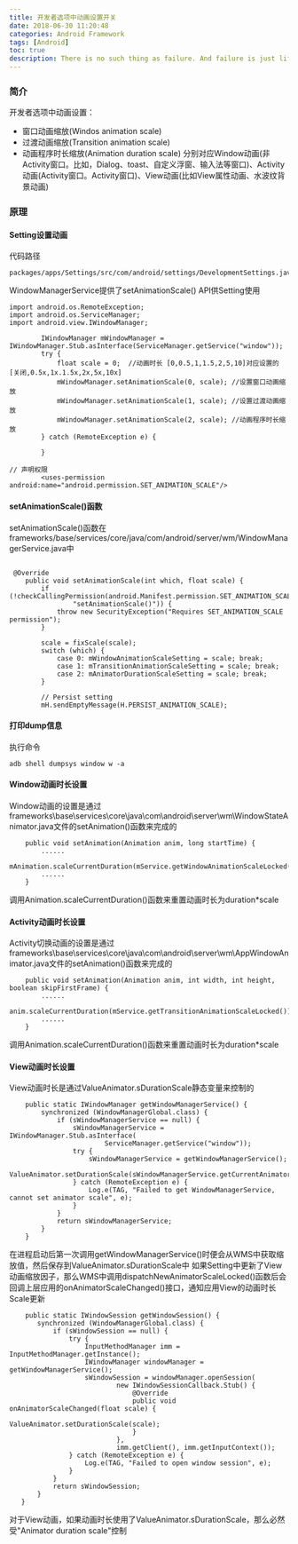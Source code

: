 ```yaml
---
title: 开发者选项中动画设置开关
date: 2018-06-30 11:20:48
categories: Android Framework
tags: [Android]
toc: true
description: There is no such thing as failure. And failure is just life, which is trying to move us in another direction. 
---
```

### 简介
开发者选项中动画设置：
- 窗口动画缩放(Windos animation scale)
- 过渡动画缩放(Transition animation scale)
- 动画程序时长缩放(Animation duration scale)
分别对应Window动画(非Activity窗口。比如，Dialog、toast、自定义浮窗、输入法等窗口)、Activity动画(Activity窗口。Activity窗口)、View动画(比如View属性动画、水波纹背景动画)

### 原理
#### Setting设置动画
代码路径
```
packages/apps/Settings/src/com/android/settings/DevelopmentSettings.java
```
WindowManagerService提供了setAnimationScale() API供Setting使用
```
import android.os.RemoteException;
import android.os.ServiceManager;
import android.view.IWindowManager;

        IWindowManager mWindowManager = IWindowManager.Stub.asInterface(ServiceManager.getService("window"));
        try {
            float scale = 0;  //动画时长 [0,0.5,1,1.5,2,5,10]对应设置的[关闭,0.5x,1x.1.5x,2x,5x,10x]
            mWindowManager.setAnimationScale(0, scale); //设置窗口动画缩放
            mWindowManager.setAnimationScale(1, scale); //设置过渡动画缩放
            mWindowManager.setAnimationScale(2, scale); //动画程序时长缩放
        } catch (RemoteException e) {

        }

// 声明权限
        <uses-permission android:name="android.permission.SET_ANIMATION_SCALE"/>
```
#### setAnimationScale()函数
setAnimationScale()函数在frameworks/base/services/core/java/com/android/server/wm/WindowManagerService.java中
```

 @Override
    public void setAnimationScale(int which, float scale) {
        if (!checkCallingPermission(android.Manifest.permission.SET_ANIMATION_SCALE,
                "setAnimationScale()")) {
            throw new SecurityException("Requires SET_ANIMATION_SCALE permission");
        }
 
        scale = fixScale(scale);
        switch (which) {
            case 0: mWindowAnimationScaleSetting = scale; break;
            case 1: mTransitionAnimationScaleSetting = scale; break;
            case 2: mAnimatorDurationScaleSetting = scale; break;
        }
 
        // Persist setting
        mH.sendEmptyMessage(H.PERSIST_ANIMATION_SCALE);
```
#### 打印dump信息
执行命令
```
adb shell dumpsys window w -a
```
#### Window动画时长设置
Window动画的设置是通过frameworks\base\services\core\java\com\android\server\wm\WindowStateAnimator.java文件的setAnimation()函数来完成的
```
    public void setAnimation(Animation anim, long startTime) {
        ......
        mAnimation.scaleCurrentDuration(mService.getWindowAnimationScaleLocked());
        ......
    }
```
调用Animation.scaleCurrentDuration()函数来重置动画时长为duration*scale
#### Activity动画时长设置
Activity切换动画的设置是通过frameworks\base\services\core\java\com\android\server\wm\AppWindowAnimator.java文件的setAnimation()函数来完成的
```
    public void setAnimation(Animation anim, int width, int height, boolean skipFirstFrame) {
        ......
        anim.scaleCurrentDuration(mService.getTransitionAnimationScaleLocked());
        ......
    }
```
调用Animation.scaleCurrentDuration()函数来重置动画时长为duration*scale
#### View动画时长设置
View动画时长是通过ValueAnimator.sDurationScale静态变量来控制的
```
    public static IWindowManager getWindowManagerService() {
        synchronized (WindowManagerGlobal.class) {
            if (sWindowManagerService == null) {
                sWindowManagerService = IWindowManager.Stub.asInterface(
                        ServiceManager.getService("window"));
                try {
                    sWindowManagerService = getWindowManagerService();
                    ValueAnimator.setDurationScale(sWindowManagerService.getCurrentAnimatorScale());
                } catch (RemoteException e) {
                    Log.e(TAG, "Failed to get WindowManagerService, cannot set animator scale", e);
                }
            }
            return sWindowManagerService;
        }
    }
```
在进程启动后第一次调用getWindowManagerService()时便会从WMS中获取缩放值，然后保存到ValueAnimator.sDurationScale中
 如果Setting中更新了View动画缩放因子，那么WMS中调用dispatchNewAnimatorScaleLocked()函数后会回调上层应用的onAnimatorScaleChanged()接口，通知应用View的动画时长Scale更新
 ```
     public static IWindowSession getWindowSession() {
        synchronized (WindowManagerGlobal.class) {
            if (sWindowSession == null) {
                try {
                    InputMethodManager imm = InputMethodManager.getInstance();
                    IWindowManager windowManager = getWindowManagerService();
                    sWindowSession = windowManager.openSession(
                            new IWindowSessionCallback.Stub() {
                                @Override
                                public void onAnimatorScaleChanged(float scale) {
                                    ValueAnimator.setDurationScale(scale);
                                }
                            },
                            imm.getClient(), imm.getInputContext());
                } catch (RemoteException e) {
                    Log.e(TAG, "Failed to open window session", e);
                }
            }
            return sWindowSession;
        }
    }
 ```
对于View动画，如果动画时长使用了ValueAnimator.sDurationScale，那么必然受"Animator duration scale"控制